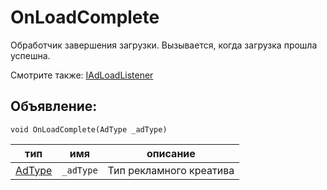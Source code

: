 # OnLoadComplete
Обработчик завершения загрузки. Вызывается, когда загрузка прошла успешна.

Смотрите также: [IAdLoadListener](IAdLoadListener.md)

## Объявление:

`void OnLoadComplete(AdType _adType)`

тип | имя | описание
-|-|-
[AdType](../enums/AdType.md) | `_adType` | Тип рекламного креатива